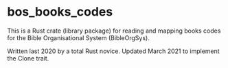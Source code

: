 # bos_books_codes

This is a Rust crate (library package) for reading and mapping books codes for the Bible Organisational System (BibleOrgSys).

Written last 2020 by a total Rust novice. Updated March 2021 to implement the Clone trait.
